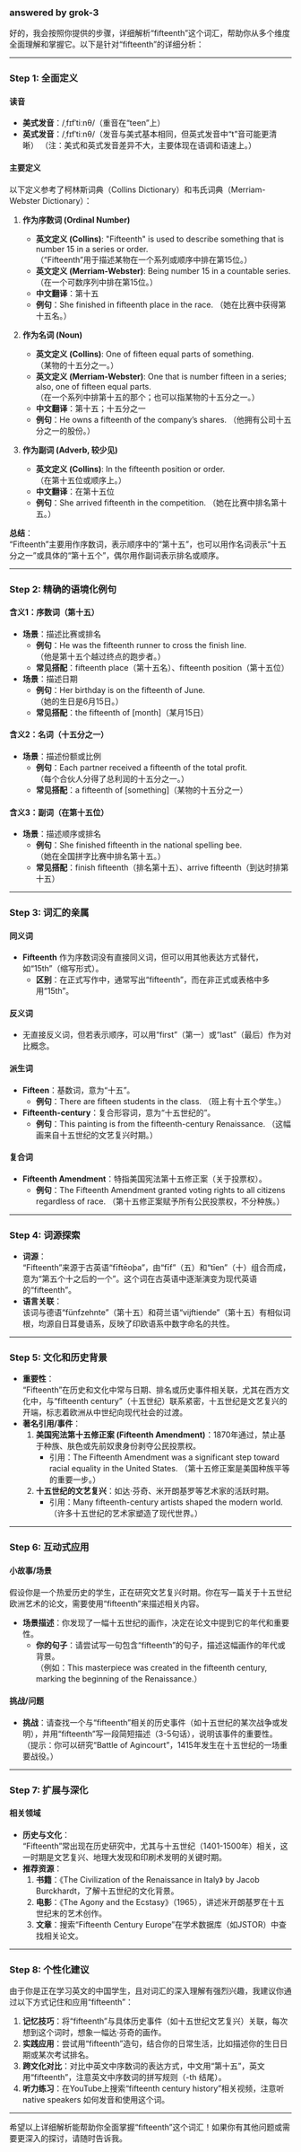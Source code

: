 ### answered by grok-3
好的，我会按照你提供的步骤，详细解析“fifteenth”这个词汇，帮助你从多个维度全面理解和掌握它。以下是针对“fifteenth”的详细分析：

---

### Step 1: 全面定义
#### 读音
- **美式发音**：/ˌfɪfˈtiːnθ/（重音在“teen”上）
- **英式发音**：/ˌfɪfˈtiːnθ/（发音与美式基本相同，但英式发音中“t”音可能更清晰）
  （注：美式和英式发音差异不大，主要体现在语调和语速上。）

#### 主要定义
以下定义参考了柯林斯词典（Collins Dictionary）和韦氏词典（Merriam-Webster Dictionary）：
1. **作为序数词 (Ordinal Number)**  
   - **英文定义 (Collins)**: "Fifteenth" is used to describe something that is number 15 in a series or order.  
     （“Fifteenth”用于描述某物在一个系列或顺序中排在第15位。）  
   - **英文定义 (Merriam-Webster)**: Being number 15 in a countable series.  
     （在一个可数序列中排在第15位。）  
   - **中文翻译**：第十五  
   - **例句**：She finished in fifteenth place in the race. （她在比赛中获得第十五名。）

2. **作为名词 (Noun)**  
   - **英文定义 (Collins)**: One of fifteen equal parts of something.  
     （某物的十五分之一。）  
   - **英文定义 (Merriam-Webster)**: One that is number fifteen in a series; also, one of fifteen equal parts.  
     （在一个系列中排第十五的那个；也可以指某物的十五分之一。）  
   - **中文翻译**：第十五；十五分之一  
   - **例句**：He owns a fifteenth of the company’s shares. （他拥有公司十五分之一的股份。）

3. **作为副词 (Adverb, 较少见)**  
   - **英文定义 (Collins)**: In the fifteenth position or order.  
     （在第十五位或顺序上。）  
   - **中文翻译**：在第十五位  
   - **例句**：She arrived fifteenth in the competition. （她在比赛中排名第十五。）

**总结**：  
“Fifteenth”主要用作序数词，表示顺序中的“第十五”，也可以用作名词表示“十五分之一”或具体的“第十五个”，偶尔用作副词表示排名或顺序。

---

### Step 2: 精确的语境化例句
#### 含义1：序数词（第十五）
- **场景**：描述比赛或排名  
  - **例句**：He was the fifteenth runner to cross the finish line.  
    （他是第十五个越过终点的跑步者。）  
  - **常见搭配**：fifteenth place（第十五名）、fifteenth position（第十五位）
- **场景**：描述日期  
  - **例句**：Her birthday is on the fifteenth of June.  
    （她的生日是6月15日。）  
  - **常见搭配**：the fifteenth of [month]（某月15日）

#### 含义2：名词（十五分之一）
- **场景**：描述份额或比例  
  - **例句**：Each partner received a fifteenth of the total profit.  
    （每个合伙人分得了总利润的十五分之一。）  
  - **常见搭配**：a fifteenth of [something]（某物的十五分之一）

#### 含义3：副词（在第十五位）
- **场景**：描述顺序或排名  
  - **例句**：She finished fifteenth in the national spelling bee.  
    （她在全国拼字比赛中排名第十五。）  
  - **常见搭配**：finish fifteenth（排名第十五）、arrive fifteenth（到达时排第十五）

---

### Step 3: 词汇的亲属
#### 同义词
- **Fifteenth** 作为序数词没有直接同义词，但可以用其他表达方式替代，如“15th”（缩写形式）。  
  - **区别**：在正式写作中，通常写出“fifteenth”，而在非正式或表格中多用“15th”。

#### 反义词
- 无直接反义词，但若表示顺序，可以用“first”（第一）或“last”（最后）作为对比概念。

#### 派生词
- **Fifteen**：基数词，意为“十五”。  
  - **例句**：There are fifteen students in the class. （班上有十五个学生。）  
- **Fifteenth-century**：复合形容词，意为“十五世纪的”。  
  - **例句**：This painting is from the fifteenth-century Renaissance. （这幅画来自十五世纪的文艺复兴时期。）

#### 复合词
- **Fifteenth Amendment**：特指美国宪法第十五修正案（关于投票权）。  
  - **例句**：The Fifteenth Amendment granted voting rights to all citizens regardless of race. （第十五修正案赋予所有公民投票权，不分种族。）

---

### Step 4: 词源探索
- **词源**：  
  “Fifteenth”来源于古英语“fīftēoþa”，由“fīf”（五）和“tīen”（十）组合而成，意为“第五个十之后的一个”。这个词在古英语中逐渐演变为现代英语的“fifteenth”。  
- **语言关联**：  
  该词与德语“fünfzehnte”（第十五）和荷兰语“vijftiende”（第十五）有相似词根，均源自日耳曼语系，反映了印欧语系中数字命名的共性。

---

### Step 5: 文化和历史背景
- **重要性**：  
  “Fifteenth”在历史和文化中常与日期、排名或历史事件相关联，尤其在西方文化中，与“fifteenth century”（十五世纪）联系紧密，十五世纪是文艺复兴的开端，标志着欧洲从中世纪向现代社会的过渡。  
- **著名引用/事件**：  
  1. **美国宪法第十五修正案 (Fifteenth Amendment)**：1870年通过，禁止基于种族、肤色或先前奴隶身份剥夺公民投票权。  
     - 引用：The Fifteenth Amendment was a significant step toward racial equality in the United States. （第十五修正案是美国种族平等的重要一步。）  
  2. **十五世纪的文艺复兴**：如达·芬奇、米开朗基罗等艺术家的活跃时期。  
     - 引用：Many fifteenth-century artists shaped the modern world. （许多十五世纪的艺术家塑造了现代世界。）

---

### Step 6: 互动式应用
#### 小故事/场景
假设你是一个热爱历史的学生，正在研究文艺复兴时期。你在写一篇关于十五世纪欧洲艺术的论文，需要使用“fifteenth”来描述相关内容。  
- **场景描述**：你发现了一幅十五世纪的画作，决定在论文中提到它的年代和重要性。  
  - **你的句子**：请尝试写一句包含“fifteenth”的句子，描述这幅画作的年代或背景。  
    （例如：This masterpiece was created in the fifteenth century, marking the beginning of the Renaissance.）

#### 挑战/问题
- **挑战**：请查找一个与“fifteenth”相关的历史事件（如十五世纪的某次战争或发明），并用“fifteenth”写一段简短描述（3-5句话），说明该事件的重要性。  
  （提示：你可以研究“Battle of Agincourt”，1415年发生在十五世纪的一场重要战役。）

---

### Step 7: 扩展与深化
#### 相关领域
- **历史与文化**：  
  “Fifteenth”常出现在历史研究中，尤其与十五世纪（1401-1500年）相关，这一时期是文艺复兴、地理大发现和印刷术发明的关键时期。  
- **推荐资源**：  
  1. **书籍**：《The Civilization of the Renaissance in Italy》 by Jacob Burckhardt，了解十五世纪的文化背景。  
  2. **电影**：《The Agony and the Ecstasy》（1965），讲述米开朗基罗在十五世纪末的艺术创作。  
  3. **文章**：搜索“Fifteenth Century Europe”在学术数据库（如JSTOR）中查找相关论文。

---

### Step 8: 个性化建议
由于你是正在学习英文的中国学生，且对词汇的深入理解有强烈兴趣，我建议你通过以下方式记住和应用“fifteenth”：
1. **记忆技巧**：将“fifteenth”与具体历史事件（如十五世纪文艺复兴）关联，每次想到这个词时，想象一幅达·芬奇的画作。  
2. **实践应用**：尝试用“fifteenth”造句，结合你的日常生活，比如描述你的生日日期或某次考试排名。  
3. **跨文化对比**：对比中英文中序数词的表达方式，中文用“第十五”，英文用“fifteenth”，注意英文中序数词的拼写规则（-th 结尾）。  
4. **听力练习**：在YouTube上搜索“fifteenth century history”相关视频，注意听 native speakers 如何发音和使用这个词。

---

希望以上详细解析能帮助你全面掌握“fifteenth”这个词汇！如果你有其他问题或需要更深入的探讨，请随时告诉我。
